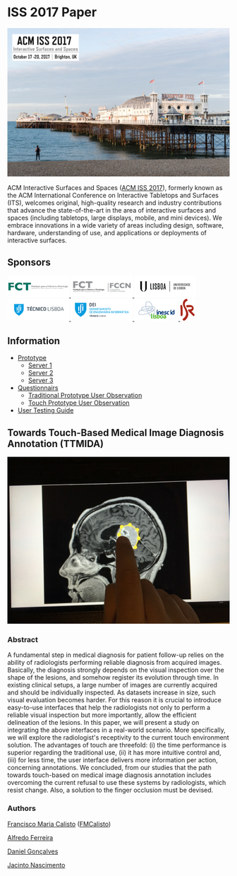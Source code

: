 # ISS 2017 Paper

<img src="assets/iss2017.jpg" />

ACM Interactive Surfaces and Spaces ([ACM ISS 2017](https://iss2017.acm.org/)), formerly known as  the ACM International Conference on Interactive Tabletops and  Surfaces (ITS), welcomes original, high-quality research and industry  contributions that advance the state-of-the-art in the area of  interactive surfaces and spaces (including tabletops, large displays,  mobile, and mini devices). We embrace innovations in a wide variety of  areas including design, software, hardware, understanding of use, and  applications or deployments of interactive surfaces.

## Sponsors

<span class="image">
  <a href="http://www.fct.pt/" title="FCT">
    <img src="assets/fct.png" alt="fct" />
  </a>
</span>
<span class="image">
  <a href="https://www.fccn.pt/en/" title="FCCN">
    <img src="assets/fccn.png" alt="fccn" />
  </a>
</span>
<span class="image">
  <a href="https://www.ulisboa.pt/en/" title="ULisboa">
    <img src="assets/ulisboa.png" alt="ulisboa" />
  </a>
</span>
<span class="image">
  <a href="http://tecnico.ulisboa.pt/" title="IST">
    <img src="assets/IST_C_RGB_POS.png" alt="ist" />
  </a>
</span>
<span class="image">
  <a href="http://dei.tecnico.ulisboa.pt" title="DEI">
    <img src="assets/DEI_RGB.png" alt="dei" />
  </a>
</span>
<span class="image">
  <a href="http://www.inesc-id.pt/" title="INESC-ID">
    <img src="assets/logo-inesc-id.png" alt="inesc-id" />
  </a>
</span>
<span class="image">
  <a href="http://welcome.isr.tecnico.ulisboa.pt/" title="ISR">
    <img src="assets/logo_200.png" alt="isr" />
  </a>
</span>

## Information

* [Prototype](http://ec2-52-14-244-33.us-east-2.compute.amazonaws.com/)
   * [Server 1](https://github.com/MIMBCD-UI/server-1)
   * [Server 2](https://github.com/MIMBCD-UI/server-2)
   * [Server 3](https://github.com/MIMBCD-UI/server-3)
* [Questionnairs](https://github.com/MIMBCD-UI/questionnaires)
   * [Traditional Prototype User Observation](https://github.com/MIMBCD-UI/questionnaires/tree/master/src/script_2)
   * [Touch Prototype User Observation](https://github.com/MIMBCD-UI/questionnaires/tree/master/src/script_3)
* [User Testing Guide](https://github.com/MIMBCD-UI/testing-guide)

## Towards Touch-Based Medical Image Diagnosis Annotation (TTMIDA)

<img src="assets/header_2.jpg" />

### Abstract

A fundamental step in medical diagnosis for patient follow-up relies on the ability of radiologists performing reliable diagnosis from acquired images. Basically, the diagnosis strongly depends on the visual inspection over the shape of the lesions, and somehow register its evolution through time. In existing clinical setups, a large number of images are currently acquired and should be individually inspected. As datasets increase in size, such visual evaluation becomes harder. For this reason it is crucial to introduce easy-to-use interfaces that help the radiologists not only to perform a reliable visual inspection but more importantly, allow the efficient delineation of the lesions. In this paper, we will present a study on integrating the above interfaces in a real-world scenario. More specifically, we will explore the radiologist's receptivity to the current touch environment solution. The advantages of touch are threefold: (i) the time performance is superior regarding the traditional use, (ii) it has more intuitive control and, (iii) for less time, the user interface delivers more information per action, concerning annotations. We concluded, from our studies that the path towards touch-based on medical image diagnosis annotation includes overcoming the current refusal to use these systems by radiologists, which resist change.  Also, a solution to the finger occlusion must be devised.

### Authors

[Francisco Maria Calisto](http://franciscocalisto.me/) ([FMCalisto](https://github.com/FMCalisto))

[Alfredo Ferreira](http://web.ist.utl.pt/alfredo.ferreira/)

[Daniel Gonçalves](http://web.ist.utl.pt/~daniel.j.goncalves/)

[Jacinto Nascimento](http://users.isr.ist.utl.pt/~jan/)
